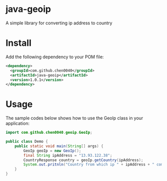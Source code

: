 # java-geoip

A simple library for converting ip address to country

# Install

Add the following dependency to your POM file:

```xml
<dependency>
  <groupId>com.github.chen0040</groupId>
  <artifactId>java-geoip</artifactId>
  <version>1.0.1</version>
</dependency>
```

# Usage

The sample codes below shows how to use the GeoIp class in your application:

```java
import com.github.chen0040.geoip.GeoIp;

public class Demo {
    public static void main(String[] args) {
        GeoIp geoIp = new GeoIp();
        final String ipAddress = "13.93.122.38";
        CountryResponse country = geoIp.getCountry(ipAddress);
        System.out.pritnln("Country from which ip " + ipAddress + " comes from is " + country.getCountry().getName());
    }
}
``` 
